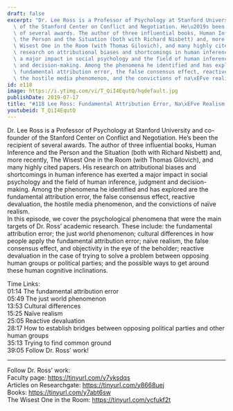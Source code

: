 ```yaml
---
draft: false
excerpt: "Dr. Lee Ross is a Professor of Psychology at Stanford University and co-founder\
  \ of the Stanford Center on Conflict and Negotiation. He\u2019s been the recipient\
  \ of several awards. The author of three influential books, Human Inference and\
  \ the Person and the Situation (both with Richard Nisbett) and, more recently, The\
  \ Wisest One in the Room (with Thomas Gilovich), and many highly cited papers. His\
  \ research on attributional biases and shortcomings in human inference has exerted\
  \ a major impact in social psychology and the field of human inference, judgment\
  \ and decision-making. Among the phenomena he identified and has explored are the\
  \ fundamental attribution error, the false consensus effect, reactive devaluation,\
  \ the hostile media phenomenon, and the convictions of na\xEFve realism.   "
id: e118
image: https://i.ytimg.com/vi/T_QiI4EqutQ/hqdefault.jpg
publishDate: 2019-07-17
title: "#118 Lee Ross: Fundamental Attribution Error, Na\xEFve Realism, and Politics"
youtubeid: T_QiI4EqutQ
---
```

Dr. Lee Ross is a Professor of Psychology at Stanford University and co-founder of the Stanford Center on Conflict and Negotiation. He’s been the recipient of several awards. The author of three influential books, Human Inference and the Person and the Situation (both with Richard Nisbett) and, more recently, The Wisest One in the Room (with Thomas Gilovich), and many highly cited papers. His research on attributional biases and shortcomings in human inference has exerted a major impact in social psychology and the field of human inference, judgment and decision-making. Among the phenomena he identified and has explored are the fundamental attribution error, the false consensus effect, reactive devaluation, the hostile media phenomenon, and the convictions of naïve realism.   
In this episode, we cover the psychological phenomena that were the main targets of Dr. Ross’ academic research. These include: the fundamental attribution error; the just world phenomenon; cultural differences in how people apply the fundamental attribution error; naïve realism, the false consensus effect, and objectivity in the eye of the beholder; reactive devaluation in the case of trying to solve a problem between opposing human groups or political parties; and the possible ways to get around these human cognitive inclinations.

Time Links:  
01:14  The fundamental attribution error  
05:49  The just world phenomenon                      
13:53  Cultural differences                  
15:25  Naïve realism             
25:05  Reactive devaluation             
28:17  How to establish bridges between opposing political parties and other human groups      
35:13  Trying to find common ground  
39:05  Follow Dr. Ross’ work!    

---

Follow Dr. Ross’ work:  
Faculty page: https://tinyurl.com/y7yksdqs  
Articles on Researchgate: https://tinyurl.com/y8668uej  
Books: https://tinyurl.com/y7abt6sw  
The Wisest One in the Room: https://tinyurl.com/ycfukf2t
